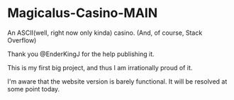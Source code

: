 # Magicalus-Casino-MAIN
An ASCII(well, right now only kinda) casino. (And, of course, Stack Overflow)

Thank you @EnderKingJ for the help publishing it.

This is my first big project, and thus I am irrationally proud of it.

I'm aware that the website version is barely functional. It will be resolved at some point today.
